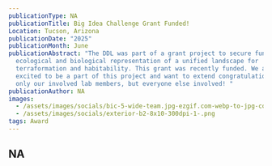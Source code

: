 ```yaml
---
publicationType: NA
publicationTitle: Big Idea Challenge Grant Funded!
Location: Tucson, Arizona
publicationDate: "2025"
publicationMonth: June
publicationAbstract: "The DDL was part of a grant project to secure funds for an
  ecological and biological representation of a unified landscape for
  terraformation and habitability. This grant was recently funded. We are so
  excited to be a part of this project and want to extend congratulations to not
  only our involved lab members, but everyone else involved! "
publicationAuthor: NA
images:
  - /assets/images/socials/bic-5-wide-team.jpg-ezgif.com-webp-to-jpg-converter2.jpeg
  - /assets/images/socials/exterior-b2-8x10-300dpi-1-.png
tags: Award
---
```


NA
---
